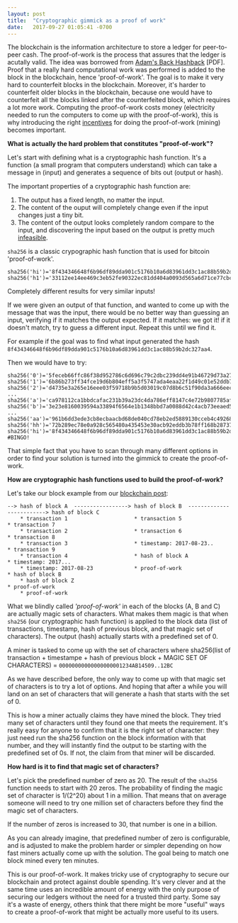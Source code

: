 ```yaml
---
layout: post
title:  "Cryptographic gimmick as a proof of work"
date:   2017-09-27 01:05:41 -0700
---
```


The blockchain is the information architecture to store a ledger for peer-to-peer cash. The proof-of-work is the process that assures that the ledger is acutally valid. The idea was borrowed from [Adam's Back Hashback](http://www.hashcash.org/papers/hashcash.pdf) [PDF]. Proof that a really hard computational work was performed is added to the block in the blockchain, hence 'proof-of-work'. The goal is to make it very hard to counterfeit blocks in the blockchain. Moreover, it's harder to counterfeit older blocks in the blockchain, because one would have to counterfeit all the blocks linked after the counterfeited block, which requires a lot more work. Computing the proof-of-work costs money (electricity needed to run the computers to come up with the proof-of-work), this is why introducing the right [incentives](/2017/09/16/incentives-against-fraud.html) for doing the proof-of-work (mining) becomes important.

**What is actually the hard problem that constitutes "proof-of-work"?**

Let's start with defining what is a cryptographic hash function. It's a function (a small program that computers understand) which can take a message in (input) and generates a sequence of bits out (output or hash). 

The important properties of a cryptographic hash function are:
 1. The output has a fixed length, no matter the input.
 2. The content of the ouput will completely change even if the input changes just a tiny bit.
 3. The content of the output looks completely random compare to the input, and discovering the input based on the output is pretty much [infeasible](http://www.hashcash.org/papers/hashcash.pdf).

`sha256` is a classic crypographic hash function that is used for bitcoin 'proof-of-work'.

```
sha256('hi')='8f434346648f6b96df89dda901c5176b10a6d83961dd3c1ac88b59b2dc327aa4'
sha256('h1')='33112ee14ee469c3eb52fe90322ec81dd404a0093d565a6d71ce77cbc8124e3b'
```


Completely different results for very similar inputs! 

If we were given an output of that function, and wanted to come up with the message that was the input, there would be no better way than guessing an input, verifying if it matches the output expected. If it matches: we got it! if it doesn't match, try to guess a different input. Repeat this until we find it.

For example if the goal was to find what input generated the hash `8f434346648f6b96df89dda901c5176b10a6d83961dd3c1ac88b59b2dc327aa4`. 

Then we would have to try: 
```
sha256('0')='5feceb66ffc86f38d952786c6d696c79c2dbc239dd4e91b46729d73a27fb57e9'
sha256('1')='6b86b273ff34fce19d6b804eff5a3f5747ada4eaa22f1d49c01e52ddb7875b4b'
sha256('2')='d4735e3a265e16eee03f59718b9b5d03019c07d8b6c51f90da3a666eec13ab35'
...
sha256('a')='ca978112ca1bbdcafac231b39a23dc4da786eff8147c4e72b9807785afee48bb'
sha256('b')='3e23e8160039594a33894f6564e1b1348bbd7a0088d42c4acb73eeaed59c009d'
...
sha256('aa')='961b6dd3ede3cb8ecbaacbd68de040cd78eb2ed5889130cceb4c49268ea4d506'
sha256('hh')='72b289ec78e0a928c565480a435453e30acb92eddb3b78ff168b28737cf6a849'
sha256('hi')='8f434346648f6b96df89dda901c5176b10a6d83961dd3c1ac88b59b2dc327aa4'
#BINGO!
```

That simple fact that you have to scan through many different options in order to find your solution is turned into the gimmick to create the proof-of-work.

**How are cryptographic hash functions used to build the proof-of-work?**

Let's take our block example from our [blockchain post](/2017/08/28/double-spending.html):

```
--> hash of block A  -----------------> hash of block B  -------------------------> hash of block C
    * transaction 1                     * transaction 5                             * transaction 7
    * transaction 2                     * transaction 6                             * transaction 8
    * transaction 3                     * timestamp: 2017-08-23..                   * transaction 9
    * transaction 4                     * hash of block A                           * timestamp: 2017...
    * timestamp: 2017-08-23             * proof-of-work                             * hash of block B
    * hash of block Z                                                               * proof-of-work
    * proof-of-work
```


What we blindly called _'proof-of-work'_ in each of the blocks (A, B and C) are actually magic sets of characters. What makes them magic is that when `sha256` (our cryptographic hash function) is applied to the block data (list of transactions, timestamp, hash of previous block, and that magic set of characters). The output (hash) actually starts with a predefined set of 0.

A miner is tasked to come up with the set of characters where sha256(list of transaction + timestampe + hash of previous block + MAGIC SET OF CHARACTERS) = `00000000000000000001234AB14509..12BC`

As we have described before, the only way to come up with that magic set of characters is to try a lot of options. And hoping that after a while you will land on an set of characters that will generate a hash that starts with the set of 0.

This is how a miner actually claims they have mined the block. They tried many set of characters until they found one that meets the requirement. It's really easy for anyone to confirm that it is the right set of character: they just need run the sha256 function on the block information with that number, and they will instantly find the output to be starting with the predefined set of 0s. If not, the claim from that miner will be discarded.

**How hard is it to find that magic set of characters?**

Let's pick the predefined number of zero as 20. The result of the `sha256` function needs to start with 20 zeros. The probability of finding the magic set of character is 1/(2^20) about 1 in a million. That means that on average someone will need to try one million set of characters before they find the magic set of characters.

If the number of zeros is increased to 30, that number is one in a billion.

As you can already imagine, that predefined number of zero is configurable, and is adjusted to make the problem harder or simpler depending on how fast miners actually come up with the solution. The goal being to match one block mined every ten minutes.

This is our proof-of-work. It makes tricky use of cryptography to secure our blockchain and protect against double spending. It's very clever and at the same time uses an incredible amount of energy with the only purpose of securing our ledgers without the need for a trusted third party. Some say it's a waste of energy, others think that there might be more "useful" ways to create a proof-of-work that might be actually more useful to its users.
